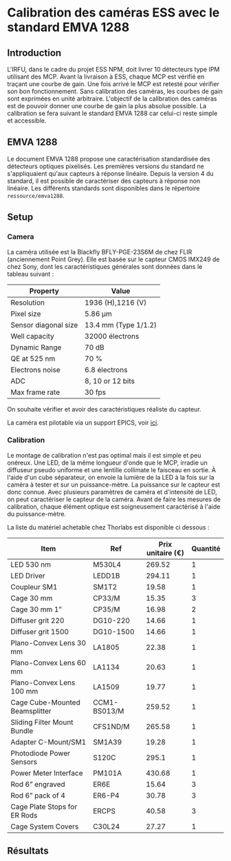 # Calibration des caméras ESS avec le standard EMVA 1288

## Introduction

L'IRFU, dans le cadre du projet ESS NPM, doit livrer 10 détecteurs type IPM utilisant des MCP.
Avant la livraison à ESS, chaque MCP est vérifié en traçant une courbe de gain. 
Une fois arrivé le MCP est retesté pour vérifier son bon fonctionnement.
Sans calibration des caméras, les courbes de gain sont exprimées en unité arbitraire. 
L'objectif de la calibration des caméras est de pouvoir donner une courbe de gain la plus absolue possible.
La calibration se fera suivant le standard EMVA 1288 car celui-ci reste simple et accessible.

## EMVA 1288

Le document EMVA 1288 propose une caractérisation standardisée des détecteurs optiques pixelisés. 
Les premières versions du standard ne s'appliquaient qu'aux capteurs à réponse linéaire.
Depuis la version 4 du standard, il est possible de caractériser des capteurs à réponse non linéaire.
Les différents standards sont disponibles dans le répertoire `ressource/emva1288`.

## Setup

### Camera

La caméra utilisée est la Blackfly BFLY-PGE-23S6M de chez FLIR (anciennement Point Grey).
Elle est basée sur le capteur CMOS IMX249 de chez Sony, dont les caractéristiques générales sont données dans le tableau suivant :

| Property             | Value                |
| -------------------- | -------------------- |
| Resolution           | 1936 (H),1216 (V)    |
| Pixel size           | 5.86 µm              |
| Sensor diagonal size | 13.4 mm (Type 1/1.2) |
| Well capacity        | 32000 électrons      |
| Dynamic Range        | 70 dB                |
| QE at 525 nm         | 70 %                 |
| Electrons noise      | 6.8 électrons        |
| ADC                  | 8, 10 or 12 bits     |
| Max frame rate       | 30 fps               |

On souhaite vérifier et avoir des caractéristiques réaliste du capteur.

La caméra est pilotable via un support EPICS, voir [ici](resources/epics/README.md).

### Calibration

Le montage de calibration n'est pas optimal mais il est simple et peu onéreux.
Une LED, de la même longueur d'onde que le MCP, irradie un diffuseur pseudo uniforme et une lentille collimate le faisceau en sortie.
À l'aide d'un cube séparateur, on envoie la lumière de la LED à la fois sur la caméra à tester et sur un puissance-mètre. 
La puissance sur le capteur est donc connue. 
Avec plusieurs paramètres de caméra et d'intensité de LED, on peut caractériser le capteur de la caméra.
Avant de faire les mesures de calibration, chaque élément optique est soigneusement caractérisé à l'aide du puissance-mètre.

La liste du matériel achetable chez Thorlabs est disponible ci dessous :

| Item                           | Ref          | Prix unitaire (€) | Quantité |
| ------------------------------ | ------------ | ----------------- | -------- |
| LED 530 nm                     | M530L4       | 269.52            | 1        |
| LED Driver                     | LEDD1B       | 294.11            | 1        |
| Coupleur SM1                   | SM1T2        | 19.58             | 1        |
| Cage 30 mm                     | CP33/M       | 15.35             | 3        |
| Cage 30 mm 1”                  | CP35/M       | 16.98             | 2        |
| Diffuser grit 220              | DG10-220     | 14.66             | 1        |
| Diffuser grit 1500             | DG10-1500    | 14.66             | 1        |
| Plano-Convex Lens 30 mm        | LA1805       | 22.38             | 1        |
| Plano-Convex Lens 60 mm        | LA1134       | 20.63             | 1        |
| Plano-Convex Lens 100 mm       | LA1509       | 19.77             | 1        |
| Cage Cube-Mounted Beamsplitter | CCM1-BS013/M | 259.52            | 1        |
| Sliding Filter Mount Bundle    | CFS1ND/M     | 265.58            | 1        |
| Adapter C-Mount/SM1            | SM1A39       | 19.28             | 1        |
| Photodiode Power Sensors       | S120C        | 295.1             | 1        |
| Power Meter Interface          | PM101A       | 430.68            | 1        |
| Rod 6” engraved                | ER6E         | 15.64             | 3        |
| Rod 6” pack of 4               | ER6-P4       | 30.78             | 3        |
| Cage Plate Stops for ER Rods   | ERCPS        | 40.58             | 3        |
| Cage System Covers             | C30L24       | 27.27             | 1        |

## Résultats